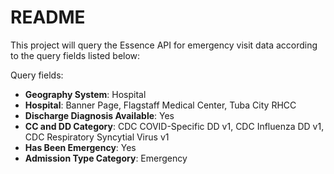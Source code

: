 # README 

This project will query the Essence API for emergency visit data according to the query fields listed below: 

Query fields:

- **Geography System**: Hospital
- **Hospital**: Banner Page, Flagstaff Medical Center, Tuba City RHCC
- **Discharge Diagnosis Available**: Yes 
- **CC and DD Category**: CDC COVID-Specific DD v1, CDC Influenza DD v1, CDC Respiratory Syncytial Virus v1
- **Has Been Emergency**: Yes 
- **Admission Type Category**: Emergency 

